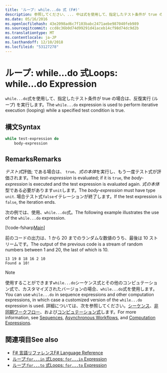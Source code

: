 ```yaml
---
title: 'ループ: while...do 式 (F#)'
description: 参照してください、... 中は式を使用して、指定したテスト条件が true の場合は、反復実行 (ループ) を実行します。
ms.date: 05/16/2016
ms.openlocfilehash: 43e2098ad6c7f103babc2471aebe987040feb989
ms.sourcegitcommit: ccd8c36b0d74d99291d41aceb14cf98d74dc9d2b
ms.translationtype: MT
ms.contentlocale: ja-JP
ms.lasthandoff: 12/10/2018
ms.locfileid: "53127278"
---
```

# <a name="loops-whiledo-expression"></a><span data-ttu-id="a2be6-103">ループ: while...do 式</span><span class="sxs-lookup"><span data-stu-id="a2be6-103">Loops: while...do Expression</span></span>

<span data-ttu-id="a2be6-104">`while...do`式を使用して、指定したテスト条件が true の場合は、反復実行 (ループ) を実行します。</span><span class="sxs-lookup"><span data-stu-id="a2be6-104">The `while...do` expression is used to perform iterative execution (looping) while a specified test condition is true.</span></span>

## <a name="syntax"></a><span data-ttu-id="a2be6-105">構文</span><span class="sxs-lookup"><span data-stu-id="a2be6-105">Syntax</span></span>

```fsharp
while test-expression do
    body-expression
```

## <a name="remarks"></a><span data-ttu-id="a2be6-106">Remarks</span><span class="sxs-lookup"><span data-stu-id="a2be6-106">Remarks</span></span>

<span data-ttu-id="a2be6-107">*テスト式*評価; である場合は、 `true`、*式の本体*を実行し、もう一度テスト式が評価されます。</span><span class="sxs-lookup"><span data-stu-id="a2be6-107">The *test-expression* is evaluated; if it is `true`, the *body-expression* is executed and the test expression is evaluated again.</span></span> <span data-ttu-id="a2be6-108">*式の本体*型である必要があります`unit`します。</span><span class="sxs-lookup"><span data-stu-id="a2be6-108">The *body-expression* must have type `unit`.</span></span> <span data-ttu-id="a2be6-109">場合テスト式`false`イテレーションが終了します。</span><span class="sxs-lookup"><span data-stu-id="a2be6-109">If the test expression is `false`, the iteration ends.</span></span>

<span data-ttu-id="a2be6-110">次の例では、使用、`while...do`式。</span><span class="sxs-lookup"><span data-stu-id="a2be6-110">The following example illustrates the use of the `while...do` expression.</span></span>

[!code-fsharp[Main](../../../samples/snippets/fsharp/lang-ref-2/snippet5301.fs)]

<span data-ttu-id="a2be6-111">前のコードの出力は、1 から 20 までのランダムな数値のうち、最後は 10 ストリームです。</span><span class="sxs-lookup"><span data-stu-id="a2be6-111">The output of the previous code is a stream of random numbers between 1 and 20, the last of which is 10.</span></span>

```
13 19 8 18 16 2 10
Found a 10!
```

> [!NOTE]
> <span data-ttu-id="a2be6-112">使用することができます`while...do`シーケンス式とその他のコンピュテーション式で、カスタマイズされたバージョンの場合、`while...do`式を使用します。</span><span class="sxs-lookup"><span data-stu-id="a2be6-112">You can use `while...do` in sequence expressions and other computation expressions, in which case a customized version of the `while...do` expression is used.</span></span> <span data-ttu-id="a2be6-113">詳細については、次を参照してください。[シーケンス](sequences.md)、[非同期ワークフロー](asynchronous-workflows.md)、および[コンピュテーション式](computation-expressions.md)します。</span><span class="sxs-lookup"><span data-stu-id="a2be6-113">For more information, see [Sequences](sequences.md), [Asynchronous Workflows](asynchronous-workflows.md), and [Computation Expressions](computation-expressions.md).</span></span>

## <a name="see-also"></a><span data-ttu-id="a2be6-114">関連項目</span><span class="sxs-lookup"><span data-stu-id="a2be6-114">See also</span></span>

- [<span data-ttu-id="a2be6-115">F# 言語リファレンス</span><span class="sxs-lookup"><span data-stu-id="a2be6-115">F# Language Reference</span></span>](index.md)
- [<span data-ttu-id="a2be6-116">ループ:`for...in` 式</span><span class="sxs-lookup"><span data-stu-id="a2be6-116">Loops: `for...in` Expression</span></span>](loops-for-in-expression.md)
- [<span data-ttu-id="a2be6-117">ループ:`for...to` 式</span><span class="sxs-lookup"><span data-stu-id="a2be6-117">Loops: `for...to` Expression</span></span>](loops-for-to-expression.md)
